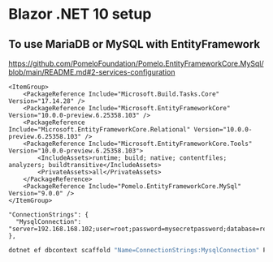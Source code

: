 # Blazor .NET 10 setup 

## To use MariaDB or MySQL with EntityFramework

https://github.com/PomeloFoundation/Pomelo.EntityFrameworkCore.MySql/blob/main/README.md#2-services-configuration

```
<ItemGroup>
	<PackageReference Include="Microsoft.Build.Tasks.Core" Version="17.14.28" />
	<PackageReference Include="Microsoft.EntityFrameworkCore" Version="10.0.0-preview.6.25358.103" />
	<PackageReference Include="Microsoft.EntityFrameworkCore.Relational" Version="10.0.0-preview.6.25358.103" />
	<PackageReference Include="Microsoft.EntityFrameworkCore.Tools" Version="10.0.0-preview.6.25358.103">
		<IncludeAssets>runtime; build; native; contentfiles; analyzers; buildtransitive</IncludeAssets>
		<PrivateAssets>all</PrivateAssets>
	</PackageReference>
	<PackageReference Include="Pomelo.EntityFrameworkCore.MySql" Version="9.0.0" />
</ItemGroup>
```


```
"ConnectionStrings": {
  "MysqlConnection": "server=192.168.168.102;user=root;password=mysecretpassword;database=reepolee"
},
```

```sh
dotnet ef dbcontext scaffold "Name=ConnectionStrings:MysqlConnection" Pomelo.EntityFrameworkCore.MySql --output-dir Models --context-dir Data --schema users
```
